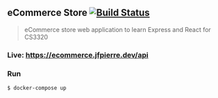 ## eCommerce Store [![Build Status](https://travis-ci.org/jpierre89/eCommerce.svg?branch=master)](https://travis-ci.org/jpierre89/eCommerce)
>eCommerce store web application to learn Express and React for CS3320



### Live: https://ecommerce.jfpierre.dev/api

### Run
```text
$ docker-compose up
```

